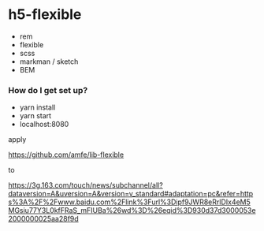 # h5-flexible

* rem
* flexible
* scss
* markman / sketch
* BEM

### How do I get set up? ###

* yarn install
* yarn start
* localhost:8080

apply 

https://github.com/amfe/lib-flexible

to

https://3g.163.com/touch/news/subchannel/all?dataversion=A&uversion=A&version=v_standard#adaptation=pc&refer=https%3A%2F%2Fwww.baidu.com%2Flink%3Furl%3Dipf9JWR8eRrlDIx4eM5MGsiu77Y3L0kfFRaS_mFIUBa%26wd%3D%26eqid%3D930d37d3000053e2000000025aa28f9d
